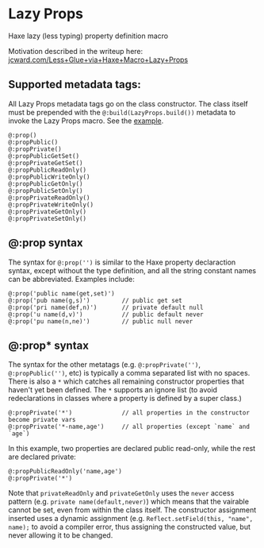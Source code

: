 # Lazy Props

Haxe lazy (less typing) property definition macro

Motivation described in the writeup here: [jcward.com/Less+Glue+via+Haxe+Macro+Lazy+Props](http://jcward.com/Less+Glue+via+Haxe+Macro+Lazy+Props)

Supported metadata tags:
-------------------------

All Lazy Props metadata tags go on the class constructor. The class itself must be prepended with the `@:build(LazyProps.build())` metadata to invoke the Lazy Props macro. See the [example](https://github.com/jcward/lazy-props/blob/master/test/Main.hx).

```
@:prop()
@:propPublic()
@:propPrivate()
@:propPublicGetSet()
@:propPrivateGetSet()
@:propPublicReadOnly()
@:propPublicWriteOnly()
@:propPublicGetOnly()
@:propPublicSetOnly()
@:propPrivateReadOnly()
@:propPrivateWriteOnly()
@:propPrivateGetOnly()
@:propPrivateSetOnly()
```

@:prop syntax
---------------

The syntax for `@:prop('')` is similar to the Haxe property declaraction syntax, except without the
type definition, and all the string constant names can be abbreviated. Examples include:

```
@:prop('public name(get,set)')
@:prop('pub name(g,s)')         // public get set
@:prop('pri name(def,n)')       // private default null
@:prop('u name(d,v)')           // public default never
@:prop('pu name(n,ne)')         // public null never
```

@:prop* syntax
---------------

The syntax for the other metatags (e.g. `@:propPrivate('')`, `@:propPublic('')`, etc) is typically
a comma separated list with no spaces. There is also a `*` which catches all remaining constructor
properties that haven't yet been defined. The `*` supports an ignore list (to avoid redeclarations
in classes where a property is defined by a super class.)

```
@:propPrivate('*')              // all properties in the constructor become private vars
@:propPrivate('*-name,age')     // all properties (except `name` and `age`)
```

In this example, two properties are declared public read-only, while the rest are declared private:

```
@:propPublicReadOnly('name,age')
@:propPrivate('*')
```

Note that `privateReadOnly` and `privateGetOnly` uses the `never` access pattern (e.g. `private name(default,never)`)
which means that the vairable cannot be set, even from within the class itself. The constructor assignment
inserted uses a dynamic assignment (e.g. `Reflect.setField(this, "name", name);` to avoid a compiler error,
thus assigning the constructed value, but never allowing it to be changed.
